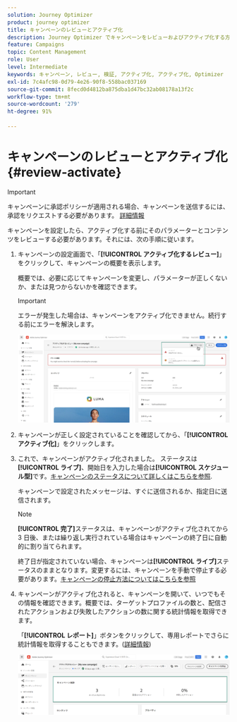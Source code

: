 ```yaml
---
solution: Journey Optimizer
product: journey optimizer
title: キャンペーンのレビューとアクティブ化
description: Journey Optimizer でキャンペーンをレビューおよびアクティブ化する方法について学ぶ
feature: Campaigns
topic: Content Management
role: User
level: Intermediate
keywords: キャンペーン, レビュー, 検証, アクティブ化, アクティブ化, Optimizer
exl-id: 7c4afc98-0d79-4e26-90f8-558bac037169
source-git-commit: 8fecd0d4812ba875dba1d47bc32ab08178a13f2c
workflow-type: tm+mt
source-wordcount: '279'
ht-degree: 91%

---
```


# キャンペーンのレビューとアクティブ化 {#review-activate}

>[!IMPORTANT]
>
> キャンペーンに承認ポリシーが適用される場合、キャンペーンを送信するには、承認をリクエストする必要があります。 [詳細情報](../test-approve/gs-approval.md)

キャンペーンを設定したら、アクティブ化する前にそのパラメーターとコンテンツをレビューする必要があります。それには、次の手順に従います。

1. キャンペーンの設定画面で、「**[!UICONTROL アクティブ化するレビュー]**」をクリックして、キャンペーンの概要を表示します。

   概要では、必要に応じてキャンペーンを変更し、パラメーターが正しくないか、または見つからないかを確認できます。

   >[!IMPORTANT]
   >
   >エラーが発生した場合は、キャンペーンをアクティブ化できません。続行する前にエラーを解決します。

   ![](assets/create-campaign-alerts.png)

1. キャンペーンが正しく設定されていることを確認してから、「**[!UICONTROL アクティブ化]**」をクリックします。

1. これで、キャンペーンがアクティブ化されました。 ステータスは&#x200B;**[!UICONTROL ライブ]**、開始日を入力した場合は&#x200B;**[!UICONTROL スケジュール型]**&#x200B;です。[キャンペーンのステータスについて詳しくはこちらを参照](get-started-with-campaigns.md#statuses).

   キャンペーンで設定されたメッセージは、すぐに送信されるか、指定日に送信されます。

   >[!NOTE]
   >
   >**[!UICONTROL 完了]**&#x200B;ステータスは、キャンペーンがアクティブ化されてから 3 日後、または繰り返し実行されている場合はキャンペーンの終了日に自動的に割り当てられます。
   >
   >終了日が指定されていない場合、キャンペーンは&#x200B;**[!UICONTROL ライブ]**&#x200B;ステータスのままとなります。変更するには、キャンペーンを手動で停止する必要があります。[キャンペーンの停止方法についてはこちらを参照](modify-stop-campaign.md)

1. キャンペーンがアクティブ化されると、キャンペーンを開いて、いつでもその情報を確認できます。概要では、ターゲットプロファイルの数と、配信されたアクションおよび失敗したアクションの数に関する統計情報を取得できます。

   「**[!UICONTROL レポート]**」ボタンをクリックして、専用レポートでさらに統計情報を取得することもできます。([詳細情報](../reports/campaign-global-report-cja.md))

   ![](assets/create-campaign-summary.png)
